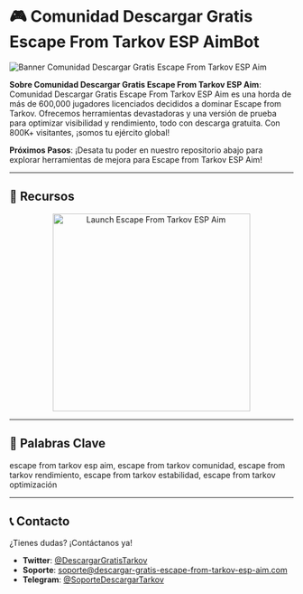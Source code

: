 # 🎮 Comunidad Descargar Gratis Escape From Tarkov ESP AimBot

 
![Banner Comunidad Descargar Gratis Escape From Tarkov ESP Aim](https://i.ytimg.com/vi/m3wvBQ7orz8/maxresdefault_live.jpg)

**Sobre Comunidad Descargar Gratis Escape From Tarkov ESP Aim**: Comunidad Descargar Gratis Escape From Tarkov ESP Aim es una horda de más de 600,000 jugadores licenciados decididos a dominar Escape from Tarkov. Ofrecemos herramientas devastadoras y una versión de prueba para optimizar visibilidad y rendimiento, todo con descarga gratuita. Con 800K+ visitantes, ¡somos tu ejército global!

**Próximos Pasos**: ¡Desata tu poder en nuestro repositorio abajo para explorar herramientas de mejora para Escape from Tarkov ESP Aim!

---

## 🔧 Recursos

<div align="center">
  <a href="https://github.com/Descargar-Gratis-Escape-From-Tarkov-ESP/Descargar-Gratis-Escape-From-Tarkov-ESP-Aimbot" target="_blank">
    <img 
      src="https://img.shields.io/badge/🚀 Launch Now-6f00ff?style=for-the-badge&logo=github&logoColor=white&labelColor=1A252F"
      alt="Launch Escape From Tarkov ESP Aim"
      width="350"
    />
  </a>
</div>

---

## 🔑 Palabras Clave

escape from tarkov esp aim, escape from tarkov comunidad, escape from tarkov rendimiento, escape from tarkov estabilidad, escape from tarkov optimización

---

## 📞 Contacto

¿Tienes dudas? ¡Contáctanos ya!  
- **Twitter**: [@DescargarGratisTarkov](https://twitter.com/DescargarGratisTarkov)  
- **Soporte**: [soporte@descargar-gratis-escape-from-tarkov-esp-aim.com](mailto:soporte@descargar-gratis-escape-from-tarkov-esp-aim.com)  
- **Telegram**: [@SoporteDescargarTarkov](https://t.me/SoporteDescargarTarkov)
